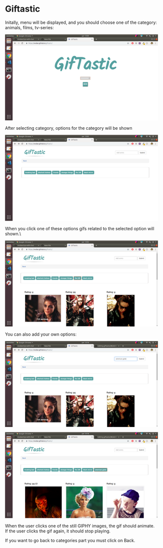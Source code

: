 # Giftastic

Initally, menu will be displayed, and you should choose one of the category: animals, films, tv-series:
 
 ![alt text](assets/imgs/menu.png) 
 
 After selecting category, options for the category will be shown
 
 
 ![alt text](assets/imgs/index.png) 
 
 When you click one of these options gifs related to the selected option will shown.\
 
 
 ![alt text](assets/imgs/selectedCategory.png) 
 
 You can also add your own options:
 
 
 ![alt text](assets/imgs/newItem.png) 
 
 
 ![alt text](assets/imgs/newItemGifs.png) 
 
 
 When the user clicks one of the still GIPHY images, the gif should animate. If the user clicks the gif again, it should stop playing.
 
 
 If you want to go back to categories part you must click on Back.
 
 

